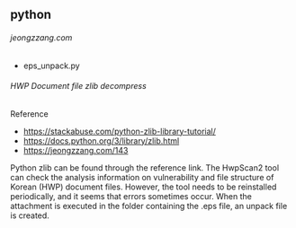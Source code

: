 ## python 
###### jeongzzang.com
* eps_unpack.py 
###### HWP Document file zlib decompress
######
Reference
* https://stackabuse.com/python-zlib-library-tutorial/
* https://docs.python.org/3/library/zlib.html
* https://jeongzzang.com/143

Python zlib can be found through the reference link.
The HwpScan2 tool can check the analysis information on vulnerability and file structure of Korean (HWP) document files.
However, the tool needs to be reinstalled periodically, and it seems that errors sometimes occur.
When the attachment is executed in the folder containing the .eps file, an unpack file is created.
